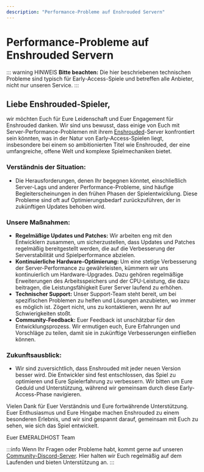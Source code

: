 ```yaml
---
description: "Performance-Probleme auf Enshrouded Servern"
---
```


# Performance-Probleme auf Enshrouded Servern

::: warning HINWEIS
**Bitte beachten:** Die hier beschriebenen technischen Probleme sind typisch für Early-Access-Spiele und betreffen alle Anbieter, nicht nur unseren Service.
:::

## Liebe Enshrouded-Spieler,

wir möchten Euch für Eure Leidenschaft und Euer Engagement für Enshrouded danken. Wir sind uns bewusst, dass einige von Euch mit Server-Performance-Problemen mit ihrem [Enshrouded](https://emeraldhost.de/de/enshrouded-server-mieten?utm_source=documentation&utm_medium=marketing&utm_campaign=performance-probleme-auf-enshrouded-servern)-Server konfrontiert sein könnten, was in der Natur von Early-Access-Spielen liegt, insbesondere bei einem so ambitionierten Titel wie Enshrouded, der eine umfangreiche, offene Welt und komplexe Spielmechaniken bietet.

### Verständnis der Situation:
- Die Herausforderungen, denen Ihr begegnen könntet, einschließlich Server-Lags und anderer Performance-Probleme, sind häufige Begleiterscheinungen in den frühen Phasen der Spielentwicklung. Diese Probleme sind oft auf Optimierungsbedarf zurückzuführen, der in zukünftigen Updates behoben wird.

### Unsere Maßnahmen:
- **Regelmäßige Updates und Patches:** Wir arbeiten eng mit den Entwicklern zusammen, um sicherzustellen, dass Updates und Patches regelmäßig bereitgestellt werden, die auf die Verbesserung der Serverstabilität und Spielperformance abzielen.
- **Kontinuierliche Hardware-Optimierung:** Um eine stetige Verbesserung der Server-Performance zu gewährleisten, kümmern wir uns kontinuierlich um Hardware-Upgrades. Dazu gehören regelmäßige Erweiterungen des Arbeitsspeichers und der CPU-Leistung, die dazu beitragen, die Leistungsfähigkeit Eurer Server laufend zu erhöhen.
- **Technischer Support:** Unser Support-Team steht bereit, um bei spezifischen Problemen zu helfen und Lösungen anzubieten, wo immer es möglich ist. Zögert nicht, uns zu kontaktieren, wenn Ihr auf Schwierigkeiten stoßt.
- **Community-Feedback:** Euer Feedback ist unschätzbar für den Entwicklungsprozess. Wir ermutigen euch, Eure Erfahrungen und Vorschläge zu teilen, damit sie in zukünftige Verbesserungen einfließen können.

### Zukunftsausblick:
- Wir sind zuversichtlich, dass Enshrouded mit jeder neuen Version besser wird. Die Entwickler sind fest entschlossen, das Spiel zu optimieren und Eure Spielerfahrung zu verbessern. Wir bitten um Eure Geduld und Unterstützung, während wir gemeinsam durch diese Early-Access-Phase navigieren.

Vielen Dank für Euer Verständnis und Eure fortwährende Unterstützung. Euer Enthusiasmus und Eure Hingabe machen Enshrouded zu einem besonderen Erlebnis, und wir sind gespannt darauf, gemeinsam mit Euch zu sehen, wie sich das Spiel entwickelt.

Euer EMERALDHOST Team

:::info
Wenn Ihr Fragen oder Probleme habt, kommt gerne auf unseren [Community-Discord-Server](https://discord.com/invite/Gw38Ve3Nqr). Hier halten wir Euch regelmäßig auf dem Laufenden und bieten Unterstützung an.
:::
